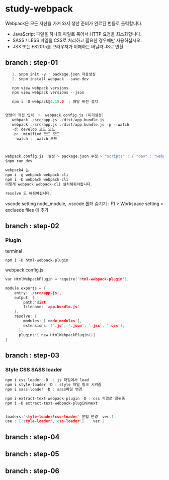 # study-webpack

Webpack은 모든 자산을 가져 와서 생산 준비가 완료된 번들로 출력합니다.

   - JavaScript 파일을 하나의 파일로 묶어서 HTTP 요청을 최소화합니다.
   - SASS / LESS 파일을 CSS로 처리하고 필요한 경우에만 사용하십시오.
   - JSX 또는 ES2015를 브라우저가 이해하는 바닐라 JS로 변환



## branch : step-01
~~~c
   1. $npm init -y : package.json 자동생성  
   2. $npm install webpack --save-dev

   npm view webpack versions
   npm view webpack versions --json

   npm i -D webpack@4.18.0  : 해당 버전 설치


명령어 직접 입력  >  webpack.config.js (미리설정)
   webpack ./src/app.js ./dist/app.bundle.js
   webpack ./src/app.js ./dist/app.bundle.js -p --watch
   -d: develop 코드 모드
   -p:  minified 코드 모드
   --watch :  watch 모드



webpack.config.js  설정 > package.json 수정 > "scripts" : { "dev" : "webpack -d --watch"}
$npm run dev
~~~

~~~c
webpack4 는 
npm i -g webpack webpack-cli 
npm i -D webpack webpack-cli
이렇게 webpack webpack-cli 설치해줘야됩니다.

resolve 도 해줘야됩니다.
~~~
vscode setting
node_module, .vscode 폴더 숨기기 : 
F1 > Workspace setting > excluede files 에 추가 




## branch : step-02 
### Plugin
terminal
~~~c 
npm i -D html-webpack-plugin
~~~

webpack.config.js
~~~c
var HtmlWebpackPlugin = require('html-webpack-plugin');

module.exports = {
    entry:'./src/app.js',
    output: {
        path:'dist'
        filename: 'app.bundle.js'
    },
    resolve: {
        modules: ['node_modules'],
        extensions: ['.js', '.json', '.jsx', '.css'],
      },
      plugins:[ new HtmlWebpackPlugin()]
}
~~~


## branch : step-03
### Style CSS SASS loader

~~~c
npm i css-loader -D  : js 파일에서 load
npm i style-loader -D : style 파일 링크 시켜줌 
npm i sass-loader -D : sass파일 변경

npm i extract-text-webpack-plugin -D : css 파일로 떨궈줌
npm i -D extract-text-webpack-plugin@next


loaders:'style-loader!css-loader' 문법 변경  ver.1
use : ['style-loader','css-loader']    ver.2
~~~

## branch : step-04

## branch : step-05

## branch : step-06
